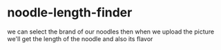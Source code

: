 # noodle-length-finder
we can select the brand of our noodles then  when we upload the picture we'll get the length of the noodle and also its flavor 

